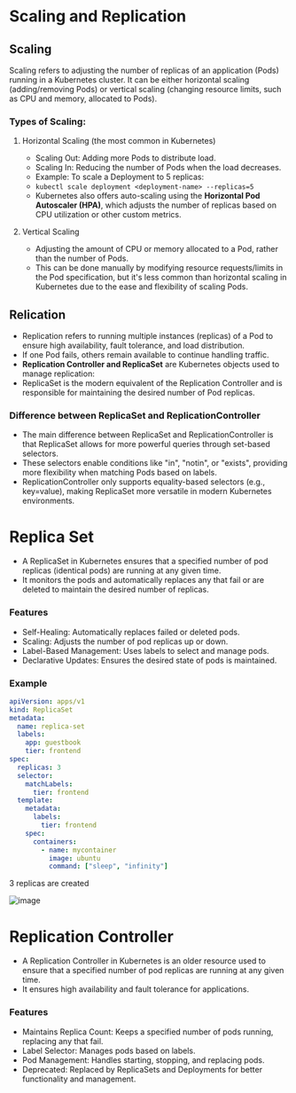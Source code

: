 # Scaling and Replication

## Scaling
Scaling refers to adjusting the number of replicas of an application (Pods) running in a Kubernetes cluster. It can be either horizontal scaling (adding/removing Pods) or vertical scaling (changing resource limits, such as CPU and memory, allocated to Pods).

### Types of Scaling:

1. Horizontal Scaling (the most common in Kubernetes)
   
   - Scaling Out: Adding more Pods to distribute load.
   - Scaling In: Reducing the number of Pods when the load decreases.
   - Example: To scale a Deployment to 5 replicas:
   - `kubectl scale deployment <deployment-name> --replicas=5`
   - Kubernetes also offers auto-scaling using the **Horizontal Pod Autoscaler (HPA)**, which adjusts the number of replicas based on CPU utilization or other custom metrics.

2. Vertical Scaling

   - Adjusting the amount of CPU or memory allocated to a Pod, rather than the number of Pods. 
   - This can be done manually by modifying resource requests/limits in the Pod specification, but it's less common than horizontal scaling in Kubernetes due to the ease and flexibility of scaling Pods.

## Relication

- Replication refers to running multiple instances (replicas) of a Pod to ensure high availability, fault tolerance, and load distribution. 
- If one Pod fails, others remain available to continue handling traffic.
- **Replication Controller and ReplicaSet** are Kubernetes objects used to manage replication:
- ReplicaSet is the modern equivalent of the Replication Controller and is responsible for maintaining the desired number of Pod replicas.

### Difference between ReplicaSet and ReplicationController

- The main difference between ReplicaSet and ReplicationController is that ReplicaSet allows for more powerful queries through set-based selectors.
- These selectors enable conditions like "in", "notin", or "exists", providing more flexibility when matching Pods based on labels.
- ReplicationController only supports equality-based selectors (e.g., key=value), making ReplicaSet more versatile in modern Kubernetes environments.

# Replica Set

- A ReplicaSet in Kubernetes ensures that a specified number of pod replicas (identical pods) are running at any given time. 
- It monitors the pods and automatically replaces any that fail or are deleted to maintain the desired number of replicas.

### Features

- Self-Healing: Automatically replaces failed or deleted pods.
- Scaling: Adjusts the number of pod replicas up or down.
- Label-Based Management: Uses labels to select and manage pods.
- Declarative Updates: Ensures the desired state of pods is maintained.

### Example

```yaml
apiVersion: apps/v1
kind: ReplicaSet
metadata:
  name: replica-set
  labels:
    app: guestbook
    tier: frontend
spec:
  replicas: 3
  selector:
    matchLabels:
      tier: frontend
  template:
    metadata:
      labels:
        tier: frontend
    spec:                       
      containers:                 
        - name: mycontainer       
          image: ubuntu
          command: ["sleep", "infinity"] 
```

3 replicas are created

![image](https://github.com/user-attachments/assets/d55b2360-8518-4906-aca2-8c07d09b6f44)

# Replication Controller

- A Replication Controller in Kubernetes is an older resource used to ensure that a specified number of pod replicas are running at any given time. 
- It ensures high availability and fault tolerance for applications.

### Features

- Maintains Replica Count: Keeps a specified number of pods running, replacing any that fail.
- Label Selector: Manages pods based on labels.
- Pod Management: Handles starting, stopping, and replacing pods.
- Deprecated: Replaced by ReplicaSets and Deployments for better functionality and management.
